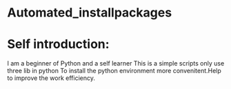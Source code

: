 # Automated_installpackages
# Self introduction:
I am a beginner of Python and a self learner
This is a simple scripts only use three lib in python
To install the python environment more convenitent.Help to improve the work efficiency.
